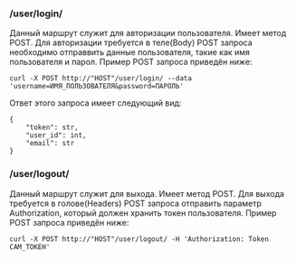 ### /user/login/
Данный маршрут служит для авторизации пользователя.
Имеет метод POST.
Для авторизации требуется в теле(Body) POST запроса необходимо отправвить данные пользователя, такие как имя пользователя и парол. Пример POST запроса приведён ниже:  
```
curl -X POST http://"HOST"/user/login/ --data 'username=ИМЯ_ПОЛЬЗОВАТЕЛЯ&password=ПАРОЛЬ' 
```
Ответ этого запроса имеет следующий вид:
```
{
    "token": str,
    "user_id": int,
    "email": str
}
``` 
### /user/logout/
Данный маршрут служит для выхода. Имеет метод POST. Для выхода требуется в голове(Headers) POST запроса отправить параметр Authorization, который должен хранить токен пользователя. Пример POST запроса приведён ниже:
```
curl -X POST http://"HOST"/user/logout/ -H 'Authorization: Token САМ_ТОКЕН'
``` 